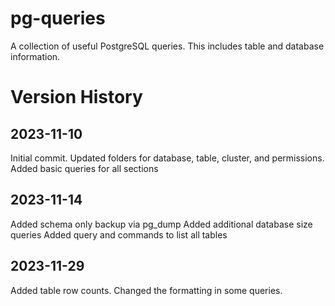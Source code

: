 # pg-queries
A collection of useful PostgreSQL queries. This includes table and database information. 

# Version History
## 2023-11-10
Initial commit.
Updated folders for database, table, cluster, and permissions.
Added basic queries for all sections

## 2023-11-14
Added schema only backup via pg_dump
Added additional database size queries
Added query and commands to list all tables

## 2023-11-29
Added table row counts.
Changed the formatting in some queries.